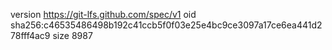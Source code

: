 version https://git-lfs.github.com/spec/v1
oid sha256:c46535486498b192c41ccb5f0f03e25e4bc9ce3097a17ce6ea441d278fff4ac9
size 8987
